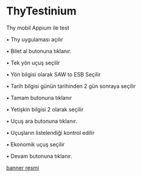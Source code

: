 # ThyTestinium
Thy mobil Appium ile test

• Thy uygulaması açılır

• Bilet al butonuna tıklanır.

• Tek yön uçuş seçilir

• Yön bilgisi olarak SAW to ESB Seçilir

• Tarih bilgisi günün tarihinden 2 gün sonraya seçilir

• Tamam butonuna tıklanır

• Yetişkin bilgisi 2 olarak seçilir

• Uçuş ara butonuna tıklanır.

• Uçuşların listelendiği kontrol edilir

• Ekonomik uçuş seçilir

• Devam butonuna tıklanır.

[banner resmi](https://s6.dosya.tc/server2/6d62nv/ekran.PNG.html)
